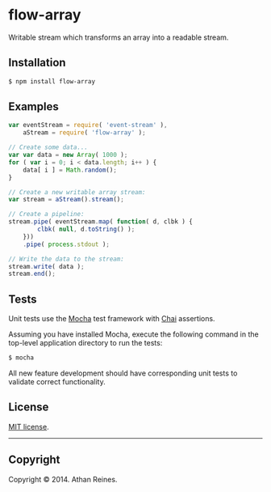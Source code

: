 flow-array
==========

Writable stream which transforms an array into a readable stream.


## Installation

``` bash
$ npm install flow-array
```


## Examples

``` javascript
var eventStream = require( 'event-stream' ),
	aStream = require( 'flow-array' );

// Create some data...
var var data = new Array( 1000 );
for ( var i = 0; i < data.length; i++ ) {
	data[ i ] = Math.random();
}

// Create a new writable array stream:
var stream = aStream().stream();

// Create a pipeline:
stream.pipe( eventStream.map( function( d, clbk ) {
		clbk( null, d.toString() );
	}))
	.pipe( process.stdout );

// Write the data to the stream:
stream.write( data );
stream.end();
```

## Tests

Unit tests use the [Mocha](http://visionmedia.github.io/mocha) test framework with [Chai](http://chaijs.com) assertions.

Assuming you have installed Mocha, execute the following command in the top-level application directory to run the tests:

``` bash
$ mocha
```

All new feature development should have corresponding unit tests to validate correct functionality.


## License

[MIT license](http://opensource.org/licenses/MIT). 


---
## Copyright

Copyright &copy; 2014. Athan Reines.

